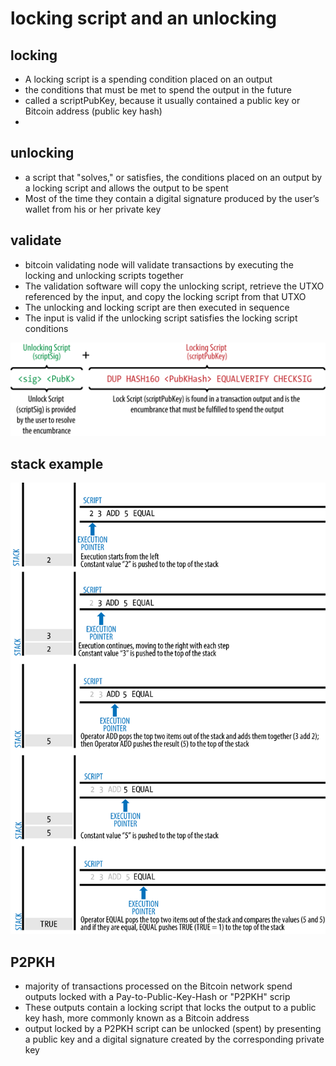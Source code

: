 # locking script and an unlocking

## locking

* A locking script is a spending condition placed on an output 
* the conditions that must be met to spend the output in the future
* called a scriptPubKey, because it usually contained a public key or Bitcoin address (public key hash)
* 

## unlocking
* a script that "solves," or satisfies, the conditions placed on an output by a locking script and allows the output to be spent 
* Most of the time they contain a digital signature produced by the user’s wallet from his or her private key


## validate
* bitcoin validating node will validate transactions by executing the locking and unlocking scripts together
* The validation software will copy the unlocking script, retrieve the UTXO referenced by the input, and copy the locking script from that UTXO
* The unlocking and locking script are then executed in sequence
* The input is valid if the unlocking script satisfies the locking script conditions

![](lock1.png)

## stack example

![](script1.png)

## P2PKH

* majority of transactions processed on the Bitcoin network spend outputs locked with a Pay-to-Public-Key-Hash or "P2PKH" scrip
* These outputs contain a locking script that locks the output to a public key hash, more commonly known as a Bitcoin address
* output locked by a P2PKH script can be unlocked (spent) by presenting a public key and a digital signature created by the corresponding private key


